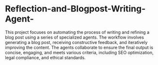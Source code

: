 # Reflection-and-Blogpost-Writing-Agent-

This project focuses on automating the process of writing and refining a blog post using a series of specialized agents. The workflow involves generating a blog post, receiving constructive feedback, and iteratively improving the content. The agents collaborate to ensure the final output is concise, engaging, and meets various criteria, including SEO optimization, legal compliance, and ethical standards.

